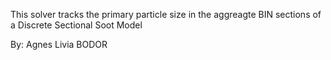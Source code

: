 This solver tracks the primary particle size in the aggreagte BIN sections of a Discrete Sectional Soot Model

By: Agnes Livia BODOR
